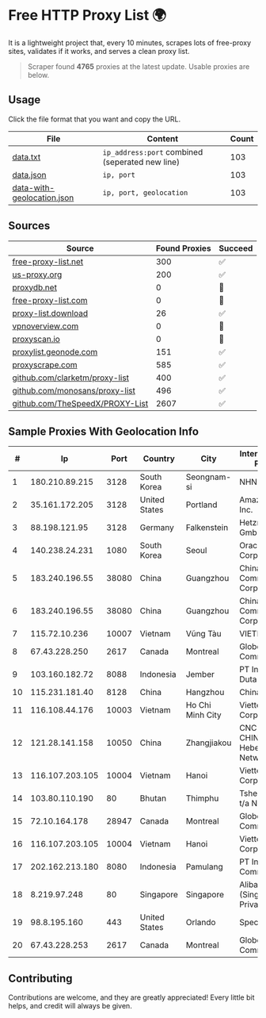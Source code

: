 
# Free HTTP Proxy List 🌍

It is a lightweight project that, every 10 minutes, scrapes lots of free-proxy sites, validates if it works, and serves a clean proxy list.


> Scraper found **4765** proxies at the latest update. Usable proxies are below.

## Usage

Click the file format that you want and copy the URL.


|File|Content|Count|
|----|-------|-----|
|[data.txt](https://raw.githubusercontent.com/themiralay/Proxy-List-World/master/data.txt)|`ip_address:port` combined (seperated new line)|103|
|[data.json](https://raw.githubusercontent.com/themiralay/Proxy-List-World/master/data.json)|`ip, port`|103|
|[data-with-geolocation.json](https://raw.githubusercontent.com/themiralay/Proxy-List-World/master/data-with-geolocation.json)|`ip, port, geolocation`|103|

## Sources

|Source|Found Proxies|Succeed|
|------|-------------|-------|
|[free-proxy-list.net](https://free-proxy-list.net)|300|✅|
|[us-proxy.org](https://www.us-proxy.org)|200|✅|
|[proxydb.net](http://proxydb.net)|0|🚫|
|[free-proxy-list.com](https://free-proxy-list.com/?page=&port=&type%5B%5D=http&type%5B%5D=https&up_time=0&search=Search)|0|🚫|
|[proxy-list.download](https://www.proxy-list.download/HTTP)|26|✅|
|[vpnoverview.com](https://vpnoverview.com/privacy/anonymous-browsing/free-proxy-servers)|0|🚫|
|[proxyscan.io](https://www.proxyscan.io)|0|🚫|
|[proxylist.geonode.com](https://proxylist.geonode.com/api/proxy-list?limit=300&page=1&sort_by=lastChecked&sort_type=desc&protocols=http,https)|151|✅|
|[proxyscrape.com](https://api.proxyscrape.com/v2/?request=displayproxies&protocol=http&timeout=10000&country=all&ssl=all&anonymity=all)|585|✅|
|[github.com/clarketm/proxy-list](https://raw.githubusercontent.com/clarketm/proxy-list/master/proxy-list-raw.txt)|400|✅|
|[github.com/monosans/proxy-list](https://raw.githubusercontent.com/monosans/proxy-list/main/proxies/http.txt)|496|✅|
|[github.com/TheSpeedX/PROXY-List](https://raw.githubusercontent.com/TheSpeedX/PROXY-List/master/http.txt)|2607|✅|


## Sample Proxies With Geolocation Info

|#|Ip|Port|Country|City|Internet Service Provider|
|-|--|----|-------|----|-------------------------|
|1|180.210.89.215|3128|South Korea|Seongnam-si|NHNCLOUD|
|2|35.161.172.205|3128|United States|Portland|Amazon.com, Inc.|
|3|88.198.121.95|3128|Germany|Falkenstein|Hetzner Online GmbH|
|4|140.238.24.231|1080|South Korea|Seoul|Oracle Corporation|
|5|183.240.196.55|38080|China|Guangzhou|China Mobile Communications Corporation|
|6|183.240.196.55|38080|China|Guangzhou|China Mobile Communications Corporation|
|7|115.72.10.236|10007|Vietnam|Vũng Tàu|VIETELmetro|
|8|67.43.228.250|2617|Canada|Montreal|GloboTech Communications|
|9|103.160.182.72|8088|Indonesia|Jember|PT Internusa Duta Makmur|
|10|115.231.181.40|8128|China|Hangzhou|China Telecom|
|11|116.108.44.176|10003|Vietnam|Ho Chi Minh City|Viettel Corporation|
|12|121.28.141.158|10050|China|Zhangjiakou|CNC Group CHINA169 Hebei Province Network|
|13|116.107.203.105|10004|Vietnam|Hanoi|Viettel Corporation|
|14|103.80.110.190|80|Bhutan|Thimphu|Tshering NORBU t/a NANO|
|15|72.10.164.178|28947|Canada|Montreal|GloboTech Communications|
|16|116.107.203.105|10004|Vietnam|Hanoi|Viettel Corporation|
|17|202.162.213.180|8080|Indonesia|Pamulang|PT Indonesia Comnets Plus|
|18|8.219.97.248|80|Singapore|Singapore|Alibaba Cloud (Singapore) Private Limited|
|19|98.8.195.160|443|United States|Orlando|Spectrum|
|20|67.43.228.253|2617|Canada|Montreal|GloboTech Communications|



## Contributing

Contributions are welcome, and they are greatly appreciated! Every
little bit helps, and credit will always be given.

